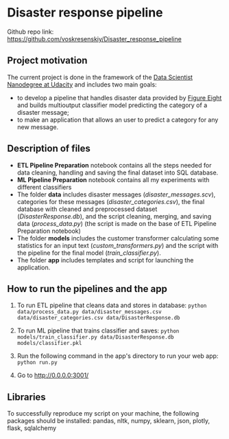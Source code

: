 # Disaster response pipeline

Github repo link: https://github.com/voskresenskiy/Disaster_response_pipeline

## Project motivation 

The current project is done in the framework of the [Data Scientist Nanodegree at Udacity](https://www.udacity.com/course/data-scientist-nanodegree--nd025) and includes two main goals:
- to develop a pipeline that handles disaster data provided by [Figure Eight](https://appen.com/) and builds multioutput classifier model predicting the category of a disaster message;
- to make an application that allows an user to predict a category for any new message. 

## Description of files

- **ETL Pipeline Preparation** notebook contains all the steps needed for data cleaning, handling and saving the final dataset into SQL database. 
- **ML Pipeline Preparation** notebook contains all my experiments with different classifiers
- The folder **data** includes disaster messages (*disaster_messages.scv*), categories for these messages (*disaster_categories.csv*), the final database with cleaned and preprocessed dataset (*DisasterResponse.db*), and the script cleaning, merging, and saving data (*process_data.py*) (the script is made on the base of ETL Pipeline Preparation notebook)
- The folder **models** includes the customer transformer calculating some statistics for an input text (*custom_transformers.py*) and the script with the pipeline for the final model (*train_classifier.py*).
- The folder **app** includes templates and script for launching the application.

## How to run the pipelines and the app

1) To run ETL pipeline that cleans data and stores in database:
`python data/process_data.py data/disaster_messages.csv data/disaster_categories.csv data/DisasterResponse.db`

2) To run ML pipeline that trains classifier and saves:
`python models/train_classifier.py data/DisasterResponse.db models/classifier.pkl`

3) Run the following command in the app's directory to run your web app:
`python run.py`

4) Go to http://0.0.0.0:3001/

## Libraries

To successfully reproduce my script on your machine, the following packages should be installed: pandas, nltk, numpy, sklearn, json, plotly, flask, sqlalchemy
